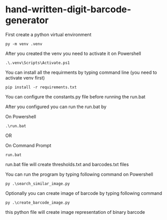 # hand-written-digit-barcode-generator

First create a python virtual environment
```
py -m venv .venv
```

After you created the venv you need to activate it
on Powershell
```
.\.venv\Scripts\Activate.ps1
```

You can install all the requirments by typing command line (you need to activate venv first)

```
pip install -r requirements.txt
```

You can configure the constants.py file before running the run.bat

After you configured you can run the run.bat by

On Powershell
```
.\run.bat
```
OR

On Command Prompt

```
run.bat
```
run.bat file will create thresholds.txt and barcodes.txt files

You can run the program by typing following command on Powershell
```
py .\search_similar_image.py
```

Optionally you can create image of barcode by typing following command

```
py .\create_barcode_image.py
```
this python file will create image representation of binary barcode
